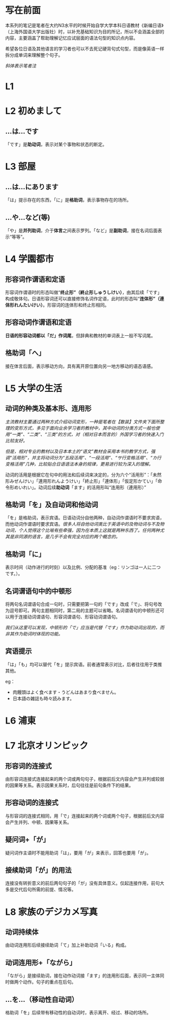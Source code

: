 # 写在前面

本系列的笔记是笔者在大约N3水平的时候开始自学大学本科日语教材《新编日语》（上海外国语大学出版社）时，以补充基础知识为目的所记，所以不会涵盖全部的内容，主要涵盖了帮助理解记忆应试层面的语法句型的知识点内容。

希望各位日语及其他语言的学习者也可以不去死记硬背句式句型，而是像英语一样拆分成单词来理解整个句子。

_斜体表示笔者注_

# L1

# L2 初めまして

## …は…です

「です」是**助动词**，表示对某个事物和状态的断定。

# L3 部屋

## …は…にあります

「は」提示存在的东西，「に」是**格助词**，表示事物存在的场所。

## …や…など(等)

「や」是**并列助词**，介于**体言**之间表示罗列。「など」是**副助词**，接在名词后面表示“等等”。

# L4 学園都市

## 形容词作谓语和定语

形容词作谓语时的形态叫做“**终止形”（終止形しゅうしけい）**，由其后续「です」构成敬体句。日语形容词还可以直接修饰名词作定语，此时的形态叫“**连体形”（連体形れんたいけい）**。形容词的连体形和终止形相同。

## 形容动词作谓语和定语

**日语的形容动词都以「だ」作词尾**，但辞典和教材的单词表上一般不写词尾。

## 格助词「へ」

接在体言后面，表示移动方向，具有离开原位置向另一地方移动的语态语感。

# L5 大学の生活

## 动词的种类及基本形、连用形

_主流教材主要通过两种方式介绍动词变形，一种是笔者在【散装】文件夹下面所整理的变形方式，多见于面向业余学习者的教材中，其中动词的分类方式一般也使用“一类”、“二类”、“三类”的方式，对（相对日本而言的）外国学习者的快速入门比较友好。_

_但是，相对专业的教材以及日本本土的“语文”教材会采用本书的教学方式，强调“活用形”，并主将动词分为“五段活用”、“一段活用”、“サ行变格活用”、“カ行变格活用”几种，比较贴合日语语法本身的规律，更易进行较为深入的理解。_

动词的活用是根据它在句中的用法和后续词来决定的，分为六个“活用形”：「未然形みぜんけい」「連用形れんようけい」「終止形」「連体形」「仮定形かてい」「命令形めいれい」。动词后续**助动词**「ます」的活用形叫“连用形（連用形）”

## 格助词「を」及自动词和他动词

「を」是格助词，表示宾语。日语动词分自他两种，自动词作谓语时不要求宾语，而他动词作谓语时要求宾语。_很多人将自他动词类比于英语中的及物动词与不及物动词，个人觉得这个比喻有些牵强，因为在本质上这就是两种东西了。任何两种尤其是非同源的语言，是几乎不会有完全对应的两个概念的。_

## 格助词「に」

表示时间（动作进行的时刻）以及比例、分配的基准（eg：リンゴは一人に二つです。）。

## 名词谓语句中的中顿形

将两句名词谓语句合成一句时，只需要把第一句的「です」改成「で」、将句号改为逗号即可。两句主题相同时，第二局的主题可以省略。名词谓语句的中顿形还可以用于连接动词谓语句、形容词谓语句、形容动词谓语句。

_我们从这里可以发现，中顿形的「で」应当是代替「です」作为助动词出现的，而非其作为助词时体现的功能。_

## 宾语提示

「は」「も」均可以替代「を」提示宾语。前者通常表示对比，后者往往用于类推其他。

eg：

+ 肉饅頭はよく食べます・うどんはあまり食べません。
+ 日本語の雑誌も時々読みます。


# L6 浦東

# L7 北京オリンピック

## 形容词的连接式

由形容词连接式连接起来的两个词或两句句子，根据前后文内容会产生并列或较弱的因果等关系。表示因果关系时，后句往往是前句条件下的结果。

## 形容动词的连接式

与形容词的连接式相同，用「で」连接起来的两个词或两个句子，根据前后文内容会产生并列、中顿、因果等关系。

## 疑问词+「が」

疑问词作主语时不能用助词「は」，要用「が」来表示，回答也要用「が」。

## 接续助词「が」的用法

连接没有转折意义的前后两句句子的「が」没有具体意义。仅起连接作用，前句大多是交代后句所需的前提、情况等。

# L8 家族のデジカメ写真

## 动词持续体

由动词连用形后续接续助词「て」加上补助动词「いる」构成。

## 动词连用形+「ながら」

「ながら」是接续助词，接在动作动词接「ます」的连用形后面，表示同一主体同时做两个动作。句子的重点在后句。

## …を…（移动性自动词）

格助词「を」后续带有移动性的自动词时，表示离开、经过、移动的场所。
